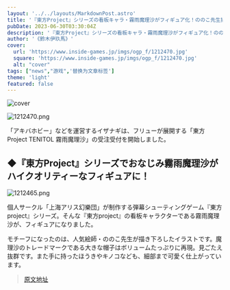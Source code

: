 ```yaml
---
layout: '../../layouts/MarkdownPost.astro'
title: '『東方Project』シリーズの看板キャラ・霧雨魔理沙がフィギュア化！ののこ先生描き下ろしイラストがモチーフ'
pubDate: 2023-06-30T03:30:04Z
description: '『東方Project』シリーズの看板キャラ・霧雨魔理沙がフィギュア化！ののこ先生描き下ろしイラストがモチーフ'
author: '《鈴木伊玖馬》'
cover:
  url: 'https://www.inside-games.jp/imgs/ogp_f/1212470.jpg'
  square: 'https://www.inside-games.jp/imgs/ogp_f/1212470.jpg'
  alt: "cover"
tags: ["news","游戏",'替换为文章标签']
theme: 'light'
featured: false
---
```


![cover](https://www.inside-games.jp/imgs/ogp_f/1212470.jpg)

![1212470.png](https://www.inside-games.jp/imgs/zoom/1212470.png)

「アキバホビー」などを運営するイザナギは、フリューが展開する「東方Project TENITOL 霧雨魔理沙」の受注受付を開始しました。

## ◆『東方Project』シリーズでおなじみ霧雨魔理沙がハイクオリティーなフィギュアに！ 

![1212465.png](https://www.inside-games.jp/imgs/zoom/1212465.png)

個人サークル「上海アリス幻樂団」が制作する弾幕シューティングゲーム『東方project』シリーズ。そんな『東方project』の看板キャラクターである霧雨魔理沙が、フィギュアになりました。

モチーフになったのは、人気絵師・ののこ先生が描き下ろしたイラストです。魔理沙のトレードマークである大きな帽子はボリュームたっぷりに再現。見ごたえ抜群です。また手に持ったほうきやキノコなども、細部まで可愛く仕上がっています。

>[原文地址](https://www.inside-games.jp/article/2023/06/30/146913.html)  